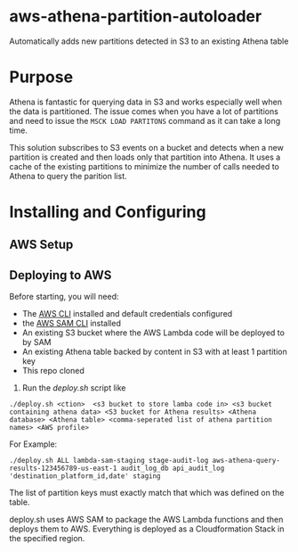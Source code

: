 # aws-athena-partition-autoloader
Automatically adds new partitions detected in S3 to an existing Athena table

# Purpose
Athena is fantastic for querying data in S3 and works especially well when the data is partitioned.  The issue comes when you have a lot of partitions and need to issue the `MSCK LOAD PARTITONS` command as it can take a long time.

This solution subscribes to S3 events on a bucket and detects when a new partition is created and then loads only that partition into Athena.  It uses a cache of the existing partitions to minimize the number of calls needed to Athena to query the parition list.

# Installing and Configuring

## AWS Setup

## Deploying to AWS
Before starting, you will need:
* The [AWS CLI](https://aws.amazon.com/cli/) installed and default credentials configured
* the [AWS SAM CLI](https://github.com/awslabs/aws-sam-cli) installed
* An existing S3 bucket where the AWS Lambda code will be deployed to by SAM
* An existing Athena table backed by content in S3 with at least 1 partition key
* This repo cloned

1. Run the *deploy.sh* script like

```
./deploy.sh <ction>  <s3 bucket to store lamba code in> <s3 bucket containing athena data> <S3 bucket for Athena results> <Athena database> <Athena table> <comma-seperated list of athena partition names> <AWS profile>
```

For Example:

```
./deploy.sh ALL lambda-sam-staging stage-audit-log aws-athena-query-results-123456789-us-east-1 audit_log_db api_audit_log 'destination_platform_id,date' staging
```

The list of partition keys must exactly match that which was defined on the table.

deploy.sh uses AWS SAM to package the AWS Lambda functions and then deploys them to AWS.  Everything is deployed as a Cloudformation Stack in the specified region.